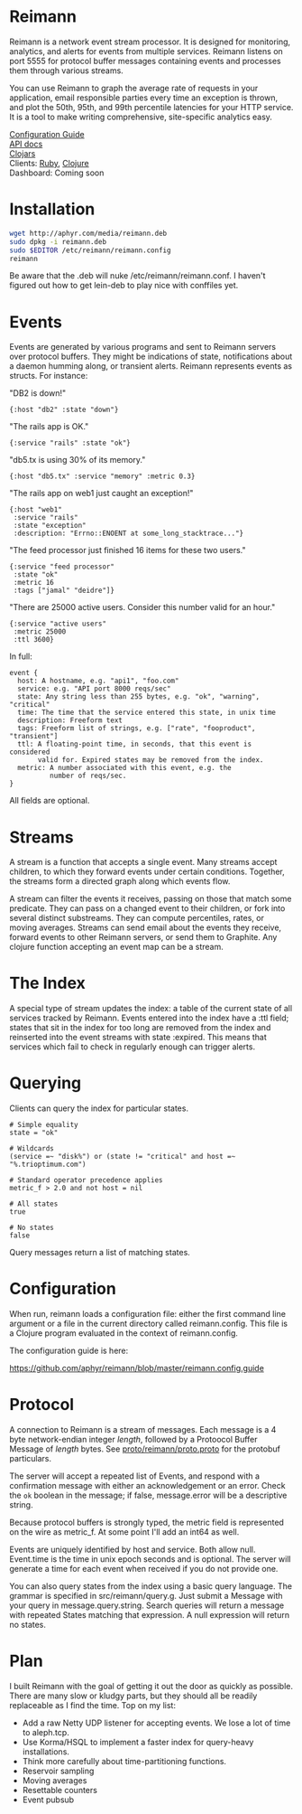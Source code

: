 Reimann
=======

Reimann is a network event stream processor. It is designed for monitoring,
analytics, and alerts for events from multiple services. Reimann listens on
port 5555 for protocol buffer messages containing events and processes them
through various streams.

You can use Reimann to graph the average rate of requests in your application,
email responsible parties every time an exception is thrown, and plot the 50th,
95th, and 99th percentile latencies for your HTTP service. It is a tool to make
writing comprehensive, site-specific analytics easy.

[Configuration Guide](https://github.com/aphyr/reimann/blob/master/reimann.config.guide)<br />
[API docs](http://aphyr.github.com/reimann/)<br />
[Clojars](http://clojars.org/reimann)<br />
Clients: [Ruby](https://github.com/aphyr/reimann-ruby-client),
         [Clojure](https://github.com/aphyr/reimann-bench)<br />
Dashboard: Coming soon

Installation
============

``` bash
wget http://aphyr.com/media/reimann.deb
sudo dpkg -i reimann.deb
sudo $EDITOR /etc/reimann/reimann.config
reimann
```

Be aware that the .deb will nuke /etc/reimann/reimann.conf. I haven't figured out how to get lein-deb to play nice with conffiles yet.

Events
======

Events are generated by various programs and sent to Reimann servers over
protocol buffers. They might be indications of state, notifications about a
daemon humming along, or transient alerts. Reimann represents events as
structs. For instance:

"DB2 is down!"

    {:host "db2" :state "down"}

"The rails app is OK."

    {:service "rails" :state "ok"}

"db5.tx is using 30% of its memory."

    {:host "db5.tx" :service "memory" :metric 0.3}

"The rails app on web1 just caught an exception!"

    {:host "web1"
     :service "rails" 
     :state "exception"
     :description: "Errno::ENOENT at some_long_stacktrace..."}

"The feed processor just finished 16 items for these two users."

    {:service "feed processor"
     :state "ok"
     :metric 16
     :tags ["jamal" "deidre"]}

"There are 25000 active users. Consider this number valid for an hour."

    {:service "active users"
     :metric 25000
     :ttl 3600}

In full:

    event {
      host: A hostname, e.g. "api1", "foo.com"
      service: e.g. "API port 8000 reqs/sec"
      state: Any string less than 255 bytes, e.g. "ok", "warning", "critical"
      time: The time that the service entered this state, in unix time
      description: Freeform text
      tags: Freeform list of strings, e.g. ["rate", "fooproduct", "transient"]
      ttl: A floating-point time, in seconds, that this event is considered
           valid for. Expired states may be removed from the index.
      metric: A number associated with this event, e.g. the 
              number of reqs/sec.
    }

All fields are optional.

Streams
=======

A stream is a function that accepts a single event. Many streams accept
children, to which they forward events under certain conditions. Together, the
streams form a directed graph along which events flow.

A stream can filter the events it receives, passing on those that match some
predicate. They can pass on a changed event to their children, or fork into
several distinct substreams. They can compute percentiles, rates, or moving
averages. Streams can send email about the events they receive, forward events
to other Reimann servers, or send them to Graphite. Any clojure function
accepting an event map can be a stream.

The Index
=========

A special type of stream updates the index: a table of the current state of all
services tracked by Reimann. Events entered into the index have a :ttl field;
states that sit in the index for too long are removed from the index and
reinserted into the event streams with state :expired. This means that services which fail to check in regularly enough can trigger alerts.

Querying
========

Clients can query the index for particular states.

    # Simple equality
    state = "ok"
    
    # Wildcards
    (service =~ "disk%") or (state != "critical" and host =~ "%.trioptimum.com")

    # Standard operator precedence applies
    metric_f > 2.0 and not host = nil

    # All states
    true

    # No states
    false

Query messages return a list of matching states.

Configuration
=============

When run, reimann loads a configuration file: either the first command line
argument or a file in the current directory called reimann.config. This file is
a Clojure program evaluated in the context of reimann.config.

The configuration guide is here:

https://github.com/aphyr/reimann/blob/master/reimann.config.guide

Protocol
========

A connection to Reimann is a stream of messages. Each message is a 4 byte
network-endian integer *length*, followed by a Protoocol Buffer Message of
*length* bytes. See
[proto/reimann/proto.proto](https://github.com/aphyr/reimann/blob/master/proto/reimann/proto.proto)
for the protobuf particulars.

The server will accept a repeated list of Events, and respond with a
confirmation message with either an acknowledgement or an error. Check the `ok`
boolean in the message; if false, message.error will be a descriptive string.

Because protocol buffers is strongly typed, the metric field is represented on
the wire as metric_f. At some point I'll add an int64 as well.

Events are uniquely identified by host and service. Both allow null. Event.time
is the time in unix epoch seconds and is optional. The server will generate a
time for each event when received if you do not provide one. 

You can also query states from the index using a basic query language. The
grammar is specified in src/reimann/query.g. Just submit a Message with your
query in message.query.string. Search queries will return a message with
repeated States matching that expression. A null expression will return no
states.

Plan
====

I built Reimann with the goal of getting it out the door as quickly as
possible. There are many slow or kludgy parts, but they should all be readily
replaceable as I find the time. Top on my list:

- Add a raw Netty UDP listener for accepting events. We lose a lot of time to
aleph.tcp.
- Use Korma/HSQL to implement a faster index for query-heavy installations.
- Think more carefully about time-partitioning functions.
- Reservoir sampling
- Moving averages
- Resettable counters
- Event pubsub
